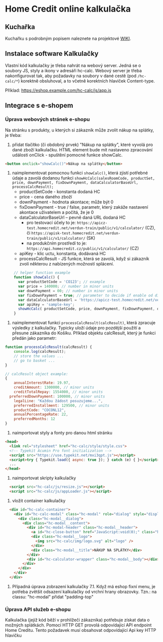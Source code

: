 # Home Credit online kalkulačka

## Kuchařka

Kuchařku s podrobným popisem naleznete na projektové [WIKI](https://github.com/homecreditcz/widget-calculator/wiki).

## Instalace software Kalkulačky

Vlastní kód kalkulačky je třeba nahrát na webový server.
Jedná se o soubory JS, styly a ikony v adresáři hc-calc.
Webový server je třeba nakonfigurovat tak, aby požadavky na soubory v dané cestě (pod `/hc-calc/*`) korektně obsluhoval, a to včetně korektních hlaviček Content-type.

Příklad: https://eshop.example.com/hc-calc/js/app.js

## Integrace s e-shopem

### Úprava webových stránek e-shopu

Na stránku s produkty, u kterých si zákazník může zvolit nákup na splátky, je třeba:

1. přidat tlačítko (či obdobný prvek) "Nákup na splátky", které vyvolá pro dané zboží kalkulačku.
   HTML element bude mít nastaveno zpracování události onClick - spuštění pomocné funkce showCalc.

```html
<button onclick="showCalc()">Nákup na splátky</button>
```

1. naimplementovat pomocnou funkci `showCalc()`, která zjistí potřebné údaje a zavolá dodanou funkci `showHcCalc(salesRoomCode, productSet, price, downPayment, fixDownPayment, dataCalculatorBaseUrl, processCalcResult);`
   - productSetCode - konstanta dodaná HC
   - price - cena daného zboží
   - downPayment - hodnota akontace; může být 0
   - fixDownPayment - true / false, parametr, který zakáže nastavení akontace uživatelem a počítá, že je 0
   - dataCalculatorBaseUrl – pevně daná URL dodaná HC
     - pro testovací účely to je: `https://apicz-test.homecredit.net/verdun-train/public/v1/calculator/` (CZ), či `https://apisk-test.homecredit.net/verdun-train/public/v1/calculator/` (SK)
     - na produkčním prostředí to je: `https://api.homecredit.cz/public/v1/calculator/` (CZ)  
   - apiKey - klic uctu, konstanta, dodávaná HC
   - processCalcResult - JS funkce, která se zavolá, když si zákazník zvolí některou z nabízených možností splácení.

```javascript
	// helper function example
    function showCalc() {
      var productSetCode = 'CO123'; // example
      var price = 140000; // number in minor units
      var downPayment = 00; // number in minor units
      var fixDownPayment = true; // parameter to decide if enable od disable downpayment
      var dataCalculatorBaseUrl = 'https://apicz-test.homecredit.net/verdun-train/public/v1/calculator/';
      var apiKey = 'sample-key';
      showHcCalc( productSetCode, price, downPayment, fixDownPayment, dataCalculatorBaseUrl,apiKey, processCalcResult);
    }

```

1. naimplementovat funkci `processCalcResult(calcResult)`, která zpracuje výsledky z kalkulačky. Typicky uloží údaje pro pozdější použití a přesune zákazníka do Košíku.
   Příklad objektu calcResult, který je funkci předán jako parametr:

```javascript
function processCalcResult(calcResult) {
	console.log(calcResult);
	// store the values ...
	// go to basket ...
} 

// calcResult object example:
{
	annualInterestRate: 19.97,
	creditAmount: 1300000, // minor units
	creditTotalRepay: 1554000, // minor units
  preferredDownPayment: 100000, // minor units
	legalLine: "Každou žádost posuzujeme...",
	preferredInstallment: 129500, // minor units
	productCode: "COCONL12",
	annualPercentageRate: 22,
	preferredMonths: 12
}
```

1. naimportovat styly a fonty pro danou html stránku

```html
<head>
  <link rel="stylesheet" href="hc-calc/style/style.css">
  <!-- Typekit Acumin Pro font initialization -->
  <script src="https://use.typekit.net/mxi3qpt.js"></script>
  <script>try { Typekit.load({ async: true }); } catch (e) { }</script>
  ...
</head>
```

1. naimportovat skripty kalkulačky

```html
  <script src="hc-calc/js/resize.js"></script>
  <script src="hc-calc/js/appLoader.js"></script>
```

1. vložit container kalkulačky

```html
  <div id="hc-calc-container">
    <div id="hc-calc-modal" class="hc-modal" role="dialog" style="display: none">
      <div class="hc-modal__dialog">
        <div class="hc-modal__content">
          <div id="hc-modal-header" class="hc-modal__header">
            <a id="hc-close-button" href="JavaScript:void(0);" class="hc-modal__close" onclick="document.getElementById('hc-calc-modal').style.display = 'none'"></a>
            <div class="hc-modal__logo">
              <img src="hc-calc/img/logo.svg" alt="logo" />
            </div>
            <div class="hc-modal__title">NÁKUP NA SPLÁTKY</div>
          </div>
          <div id="hc-calculator-wrapper" class="hc-modal__body"></div>
        </div>
      </div>
    </div>
  </div>
```

1. Případná úprava zobrazení kalkulačky
   7.1. Když má eshop fixní menu, je potřeba zvětšit odsazení kalkulačky od vrchní hrany obrazovky. Tzn.: na classu: "hc-modal" přidat "padding-top"

### Úprava API služeb e-shopu

Kalkulačka (jejíž kód běží v prohlížeči zákazníka) potřebuje získat data o možných splátkách.
Pomocí HTTP GET provolá odpovídající API endpoint Home Creditu. Tento požadavek musí obsahovat odpovídající Api key HTTP hlavičku
